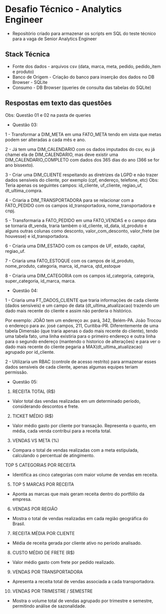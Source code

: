 # Desafio Técnico - Analytics Engineer
- Repositório criado para armazenar os scripts em SQL do teste técnico para a vaga de Senior Analytics Engineer

## Stack Técnica

- Fonte dos dados - arquivos csv (data, marca, meta, pedido, pedido_item e produto)
- Banco de Origem - Criação do banco para inserção dos dados no DB Browser - SQLite
- Consumo - DB Browser (queries de consulta das tabelas do SQLite)


## Respostas em texto das questões

Obs: Questão 01 e 02 na pasta de queries

- Questão 03:
  
1 - Transformar a DIM_META em uma FATO_META tendo em vista que metas podem ser alteradas a cada mês e ano.

2 - Já tem uma DIM_CALENDARIO com os dados imputados do csv, eu já chamei ela de DIM_CALENDARIO, mas deve existir uma DIM_CALENDARIO_COMPLETO com dados dos 365 dias do ano (366 se for ano bissexto).

3 - Criar uma DIM_CLIENTE respeitando as diretrizes da LGPD e não trazer dados sensíveis do cliente, por exemplo (cpf, endereço, telefone, etc)
Obs: Teria apenas os seguintes campos: id_cliente, uf_cliente, regiao_uf, dt_ultima_compra.

4 - Criaria a DIM_TRANSPORTADORA para se relacionar com a FATO_PEDIDO com os campos id_transportadora, nome_transportadora e cnpj.

5 - Transformaria a FATO_PEDIDO em uma FATO_VENDAS e o campo data se tornaria dt_venda, traria também o id_cliente, id_data, id_produto e alguns outras colunas como desconto, valor_com_desconto, 
valor_frete (se houvesse) e id_transportadora.

6 - Criaria uma DIM_ESTADO com os campos de UF, estado, capital, regiao_uf.

7 - Criaria uma FATO_ESTOQUE com os campos de id_produto, nome_produto, categoria, marca, id_marca, qtd_estoque

8 - Criaria uma DIM_CATEGORIA com os campos id_categoria, categoria, super_categoria, id_marca, marca.

- Questão 04:

1 - Criaria uma FT_DADOS_CLIENTE que traria informações de cada cliente (dados sensíveis) e um campo de data (dt_ultima_atualizacao) trazendo um dado mais recente do cliente e assim não perderia o 
histórico.

Por exemplo: JOÃO tem um endereço av. pará, 342, Belém-PA. João Trocou o endereço para av. josé campos, 211, Curitiba-PR. Diferentemente de uma tabela Dimensão (que traria apenas o dado
mais recente do cliente), tendo uma tabela fato, uma linha existiria para o primeiro endereço e outra linha para o segundo endereço (mantendo o historico de alterações) e para ver o dado mais
recente do cliente pegaria a MAX(dt_ultima_atualizacao) agrupado por id_cliente.

2 - Utilizaria um RBAC (controle de acesso restrito) para armazenar esses dados sensíveis de cada cliente, apenas algumas equipes teriam permissão.

- Questão 05:

1. RECEITA TOTAL (R$)

- Valor total das vendas realizadas em um determinado período, considerando descontos e frete. 


2. TICKET MÉDIO (R$)

- Valor médio gasto por cliente por transação. Representa o quanto, em média, cada venda contribui para a receita total.


3. VENDAS VS META (%)

- Compara o total de vendas realizadas com a meta estipulada, calculando o percentual de atingimento.


 TOP 5 CATEGORIAS POR RECEITA

- Identifica as cinco categorias com maior volume de vendas em receita.


5. TOP 5 MARCAS POR RECEITA

- Aponta as marcas que mais geram receita dentro do portfólio da empresa.


6. VENDAS POR REGIÃO

- Mostra o total de vendas realizadas em cada região geográfica do Brasil.


7. RECEITA MÉDIA POR CLIENTE

- Média de receita gerada por cliente ativo no período analisado.


8. CUSTO MÉDIO DE FRETE (R$)

- Valor médio gasto com frete por pedido realizado.

9. VENDAS POR TRANSPORTADORA

- Apresenta a receita total de vendas associada a cada transportadora.

10. VENDAS POR TRIMESTRE / SEMESTRE

- Mostra o volume total de vendas agrupado por trimestre e semestre, permitindo análise de sazonalidade.



